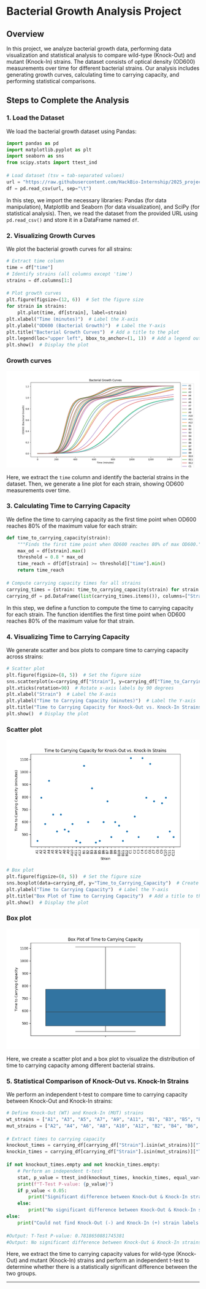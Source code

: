 # Bacterial Growth Analysis Project

## Overview

In this project, we analyze bacterial growth data, performing data visualization and statistical analysis to compare wild-type (Knock-Out) and mutant (Knock-In) strains. The dataset consists of optical density (OD600) measurements over time for different bacterial strains. Our analysis includes generating growth curves, calculating time to carrying capacity, and performing statistical comparisons.

## Steps to Complete the Analysis

### 1. Load the Dataset

We load the bacterial growth dataset using Pandas:

```python
import pandas as pd
import matplotlib.pyplot as plt
import seaborn as sns
from scipy.stats import ttest_ind

# Load dataset (tsv = tab-separated values)
url = "https://raw.githubusercontent.com/HackBio-Internship/2025_project_collection/refs/heads/main/Python/Dataset/mcgc.tsv"
df = pd.read_csv(url, sep="\t")
```

In this step, we import the necessary libraries: Pandas (for data manipulation), Matplotlib and Seaborn (for data visualization), and SciPy (for statistical analysis). Then, we read the dataset from the provided URL using `pd.read_csv()` and store it in a DataFrame named `df`.

### 2. Visualizing Growth Curves

We plot the bacterial growth curves for all strains:

```python
# Extract time column
time = df["time"]
# Identify strains (all columns except 'time')
strains = df.columns[1:]

# Plot growth curves
plt.figure(figsize=(12, 6))  # Set the figure size 
for strain in strains:
    plt.plot(time, df[strain], label=strain)
plt.xlabel("Time (minutes)")  # Label the X-axis
plt.ylabel("OD600 (Bacterial Growth)")  # Label the Y-axis
plt.title("Bacterial Growth Curves")  # Add a title to the plot
plt.legend(loc="upper left", bbox_to_anchor=(1, 1))  # Add a legend outside the plot
plt.show()  # Display the plot
```
### Growth curves
![Growth curves](figures/Bacterial%20Growth%20Curves.png)

Here, we extract the `time` column and identify the bacterial strains in the dataset. Then, we generate a line plot for each strain, showing OD600 measurements over time.

### 3. Calculating Time to Carrying Capacity

We define the time to carrying capacity as the first time point when OD600 reaches 80% of the maximum value for each strain:

```python
def time_to_carrying_capacity(strain):
    """Finds the first time point when OD600 reaches 80% of max OD600."""
    max_od = df[strain].max()
    threshold = 0.8 * max_od
    time_reach = df[df[strain] >= threshold]["time"].min()
    return time_reach

# Compute carrying capacity times for all strains
carrying_times = {strain: time_to_carrying_capacity(strain) for strain in strains}
carrying_df = pd.DataFrame(list(carrying_times.items()), columns=["Strain", "Time_to_Carrying_Capacity"])
```

In this step, we define a function to compute the time to carrying capacity for each strain. The function identifies the first time point when OD600 reaches 80% of the maximum value for that strain.

### 4. Visualizing Time to Carrying Capacity

We generate scatter and box plots to compare time to carrying capacity across strains:

```python
# Scatter plot
plt.figure(figsize=(8, 5))  # Set the figure size
sns.scatterplot(x=carrying_df["Strain"], y=carrying_df["Time_to_Carrying_Capacity"])  # Create a scatter plot
plt.xticks(rotation=90)  # Rotate x-axis labels by 90 degrees
plt.xlabel("Strain")  # Label the X-axis
plt.ylabel("Time to Carrying Capacity (minutes)")  # Label the Y-axis
plt.title("Time to Carrying Capacity for Knock-Out vs. Knock-In Strains")  # Add a title to the plot
plt.show()  # Display the plot
```
### Scatter plot
![Scatter plot](figures/Time%20to%20Carrying%20Capacity%20for%20Knock-Out%20vs.%20Knock-In%20Strains.png)

```python
# Box plot
plt.figure(figsize=(8, 5))  # Set the figure size
sns.boxplot(data=carrying_df, y="Time_to_Carrying_Capacity")  # Create a box plot
plt.ylabel("Time to Carrying Capacity")  # Label the Y-axis
plt.title("Box Plot of Time to Carrying Capacity")  # Add a title to the plot
plt.show()  # Display the plot
```
### Box plot
![Box plot](figures/Box%20Plot%20of%20Time%20to%20Carrying%20Capacity.png)


Here, we create a scatter plot and a box plot to visualize the distribution of time to carrying capacity among different bacterial strains.

### 5. Statistical Comparison of Knock-Out vs. Knock-In Strains

We perform an independent t-test to compare time to carrying capacity between Knock-Out and Knock-In strains:

```python
# Define Knock-Out (WT) and Knock-In (MUT) strains
wt_strains = ["A1", "A3", "A5", "A7", "A9", "A11", "B1", "B3", "B5", "B7", "B9", "B11", "C1", "C3", "C5", "C7", "C9", "C11"]
mut_strains = ["A2", "A4", "A6", "A8", "A10", "A12", "B2", "B4", "B6", "B8", "B10", "B12", "C2", "C4", "C6", "C8", "C10", "C12"]

# Extract times to carrying capacity
knockout_times = carrying_df[carrying_df["Strain"].isin(wt_strains)]["Time_to_Carrying_Capacity"]
knockin_times = carrying_df[carrying_df["Strain"].isin(mut_strains)]["Time_to_Carrying_Capacity"]

if not knockout_times.empty and not knockin_times.empty:
    # Perform an independent t-test
    stat, p_value = ttest_ind(knockout_times, knockin_times, equal_var=False)
    print(f"T-Test P-value: {p_value}")
    if p_value < 0.05:
        print("Significant difference between Knock-Out & Knock-In strains.")
    else:
        print("No significant difference between Knock-Out & Knock-In strains.")
else:
    print("Could not find Knock-Out (-) and Knock-In (+) strain labels in dataset.")

#Output: T-Test P-value: 0.7818650881745381
#Output: No significant difference between Knock-Out & Knock-In strains.
```

Here, we extract the time to carrying capacity values for wild-type (Knock-Out) and mutant (Knock-In) strains and perform an independent t-test to determine whether there is a statistically significant difference between the two groups.

---


